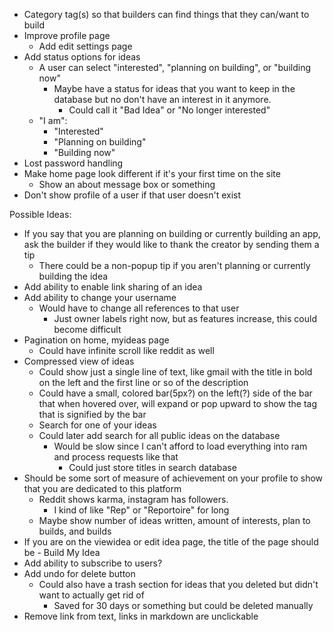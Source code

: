 * Category tag(s) so that builders can find things that they can/want to build
* Improve profile page
  * Add edit settings page
* Add status options for ideas
  * A user can select "interested", "planning on building", or "building now"
    * Maybe have a status for ideas that you want to keep in the database but no don't have an interest in it anymore.
      * Could call it "Bad Idea" or "No longer interested"
  * "I am":
    * "Interested"
    * "Planning on building"
    * "Building now"
* Lost password handling
* Make home page look different if it's your first time on the site
  * Show an about message box or something
* Don't show profile of a user if that user doesn't exist

Possible Ideas:
* If you say that you are planning on building or currently building an app, ask the builder if they would like to thank the creator by sending them a tip
  * There could be a non-popup tip if you aren't planning or currently building the idea
* Add ability to enable link sharing of an idea
* Add ability to change your username
  * Would have to change all references to that user
    * Just owner labels right now, but as features increase, this could become difficult
* Pagination on home, myideas page
  * Could have infinite scroll like reddit as well
* Compressed view of ideas
  * Could show just a single line of text, like gmail with the title in bold on the left and the first line or so of the description
  * Could have a small, colored bar(5px?) on the left(?) side of the bar that when hovered over, will expand or pop upward to show the tag that is signified by the bar
  * Search for one of your ideas
  * Could later add search for all public ideas on the database
    * Would be slow since I can't afford to load everything into ram and process requests like that
      * Could just store titles in search database
* Should be some sort of measure of achievement on your profile to show that you are dedicated to this platform
  * Reddit shows karma, instagram has followers.
    * I kind of like "Rep" or "Reportoire" for long
  * Maybe show number of ideas written, amount of interests, plan to builds, and builds
* If you are on the viewidea or edit idea page, the title of the page should be <the title of the idea> - Build My Idea
* Add ability to subscribe to users?
* Add undo for delete button
  * Could also have a trash section for ideas that you deleted but didn't want to actually get rid of
    * Saved for 30 days or something but could be deleted manually
* Remove link from text, links in markdown are unclickable
